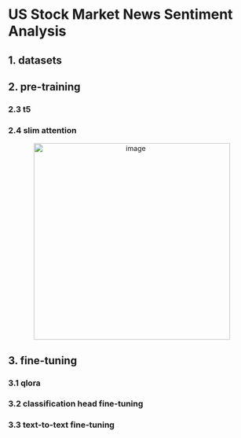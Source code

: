 # US Stock Market News Sentiment Analysis

## 1. datasets

## 2. pre-training

### 2.3 t5

### 2.4 slim attention


<div align="center">
  <img width="400" height="400" alt="image" src="https://github.com/user-attachments/assets/f687b12f-bc84-4f97-b48f-7d3bc90a1b3a" />
</div>


## 3. fine-tuning

### 3.1 qlora

### 3.2 classification head fine-tuning

### 3.3 text-to-text fine-tuning
